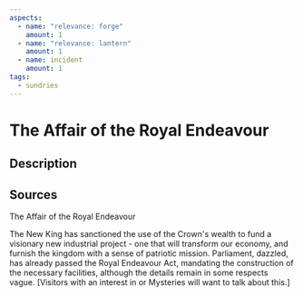 ```yaml
---
aspects: 
  - name: "relevance: forge"
    amount: 1
  - name: "relevance: lantern"
    amount: 1
  - name: incident
    amount: 1
tags:
  - sundries
---
```

# The Affair of the Royal Endeavour
## Description

## Sources

The Affair of the Royal Endeavour

The New King has sanctioned the use of the Crown's wealth to fund a visionary new industrial project - one that will transform our economy, and furnish the kingdom with a sense of patriotic mission. Parliament, dazzled, has already passed the Royal Endeavour Act, mandating the construction of the necessary facilities, although the details remain in some respects vague. [Visitors with an interest in <sprite name=forge> or <sprite name=lantern> Mysteries will want to talk about this.]